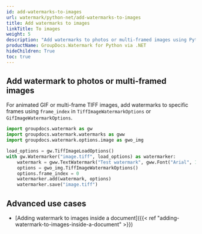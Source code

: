 ```yaml
---
id: add-watermarks-to-images
url: watermark/python-net/add-watermarks-to-images
title: Add watermarks to images
linkTitle: To images
weight: 5
description: "Add watermarks to photos or multi-framed images using Python via .NET."
productName: GroupDocs.Watermark for Python via .NET
hideChildren: True
toc: true
---
```


## Add watermark to photos or multi-framed images

For animated GIF or multi-frame TIFF images, add watermarks to specific frames using `frame_index` in `TiffImageWatermarkOptions` or `GifImageWatermarkOptions`.

```python
import groupdocs.watermark as gw
import groupdocs.watermark.watermarks as gww
import groupdocs.watermark.options.image as gwo_img

load_options = gw.TiffImageLoadOptions()
with gw.Watermarker("image.tiff", load_options) as watermarker:
    watermark = gww.TextWatermark("Test watermark", gww.Font("Arial", 19.0))
    options = gwo_img.TiffImageWatermarkOptions()
    options.frame_index = 0
    watermarker.add(watermark, options)
    watermarker.save("image.tiff")
```

## Advanced use cases

- [Adding watermark to images inside a document]({{< ref "adding-watermark-to-images-inside-a-document" >}})


